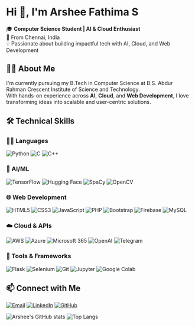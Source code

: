 # Hi 👋, I'm Arshee Fathima S


🎓 **Computer Science Student | AI & Cloud Enthusiast**  
📍 From Chennai, India  
💡 Passionate about building impactful tech with AI, Cloud, and Web Development


## 👩‍💻 About Me
I'm currently pursuing my B.Tech in Computer Science at B.S. Abdur Rahman Crescent Institute of Science and Technology.  
With hands-on experience across **AI**, **Cloud**, and **Web Development**, I love transforming ideas into scalable and user-centric solutions.


## 🛠️ Technical Skills
### 👩‍💻 Languages  
![Python](https://img.shields.io/badge/Python-3776AB?logo=python&logoColor=white)  ![C](https://img.shields.io/badge/C-A8B9CC?logo=c&logoColor=white)  ![C++](https://img.shields.io/badge/C++-00599C?logo=c%2B%2B&logoColor=white)

### 🤖 AI/ML  
![TensorFlow](https://img.shields.io/badge/TensorFlow-FF6F00?logo=tensorflow&logoColor=white)  ![Hugging Face](https://img.shields.io/badge/HuggingFace-FFD21F?logo=huggingface&logoColor=black)  ![SpaCy](https://img.shields.io/badge/SpaCy-09A3D5?logo=spacy&logoColor=white)  ![OpenCV](https://img.shields.io/badge/OpenCV-5C3EE8?logo=opencv&logoColor=white)

### 🌐 Web Development  
![HTML5](https://img.shields.io/badge/HTML5-E34F26?logo=html5&logoColor=white)  ![CSS3](https://img.shields.io/badge/CSS3-1572B6?logo=css3&logoColor=white)  ![JavaScript](https://img.shields.io/badge/JavaScript-F7DF1E?logo=javascript&logoColor=black)  ![PHP](https://img.shields.io/badge/PHP-777BB4?logo=php&logoColor=white)  ![Bootstrap](https://img.shields.io/badge/Bootstrap-7952B3?logo=bootstrap&logoColor=white)  ![Firebase](https://img.shields.io/badge/Firebase-FFCA28?logo=firebase&logoColor=black)  ![MySQL](https://img.shields.io/badge/MySQL-4479A1?logo=mysql&logoColor=white)

### ☁️ Cloud & APIs  
![AWS](https://img.shields.io/badge/AWS-232F3E?logo=amazonaws&logoColor=white)  ![Azure](https://img.shields.io/badge/Azure-0078D4?logo=microsoftazure&logoColor=white)  ![Microsoft 365](https://img.shields.io/badge/Microsoft%20365-D83B01?logo=microsoft&logoColor=white)  ![OpenAI](https://img.shields.io/badge/OpenAI-412991?logo=openai&logoColor=white)  ![Telegram](https://img.shields.io/badge/Telegram-26A5E4?logo=telegram&logoColor=white)

### 🔧 Tools & Frameworks  
![Flask](https://img.shields.io/badge/Flask-000000?logo=flask&logoColor=white)  ![Selenium](https://img.shields.io/badge/Selenium-43B02A?logo=selenium&logoColor=white)  ![Git](https://img.shields.io/badge/Git-F05032?logo=git&logoColor=white)  ![Jupyter](https://img.shields.io/badge/Jupyter-F37626?logo=jupyter&logoColor=white)  ![Google Colab](https://img.shields.io/badge/Google%20Colab-F9AB00?logo=googlecolab&logoColor=white)


## 📫 Connect with Me
[![Email](https://img.shields.io/badge/Email-D14836?style=for-the-badge&logo=gmail&logoColor=white)](mailto:arsh2005in@gmail.com)
[![LinkedIn](https://img.shields.io/badge/LinkedIn-0A66C2?style=for-the-badge&logo=linkedin&logoColor=white)](https://linkedin.com/in/arsheefathimas)
[![GitHub](https://img.shields.io/badge/GitHub-171515?style=for-the-badge&logo=github&logoColor=white)](https://github.com/ArsheeFathimaS)


<!-- GitHub Stats -->
![Arshee's GitHub stats](https://github-readme-stats.vercel.app/api?username=ArsheeFathimaS&show_icons=true&theme=default)  <!-- Top Languages -->![Top Langs](https://github-readme-stats.vercel.app/api/top-langs/?username=ArsheeFathimaS&layout=compact&theme=default)  



